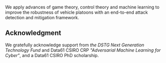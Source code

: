 
We apply advances of game theory, control theory and machine learning to improve the robustness of vehicle platoons with an end-to-end attack detection and mitigation framework.

## Acknowledgment
We gratefully acknowledge support from _the DSTG Next Generation Technology Fund_ and Data61 CSIRO CRP _"Adversarial Machine Learning for Cyber"_, and a Data61 CSIRO PhD scholarship.

